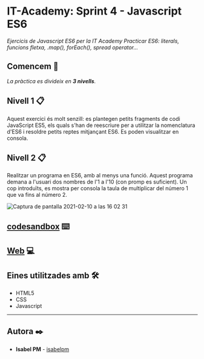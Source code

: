 # IT-Academy: Sprint 4 - Javascript ES6

_Ejercicis de Javascript ES6 per la IT Academy_
_Practicar ES6: literals, funcions fletxa, .map(), forEach(), spread operator..._

## Comencem 🚀

_La pràctica es divideix en **3 nivells**._


## Nivell 1 📋

Aquest exercici és molt senzill: es plantegen petits fragments de codi JavaScript ES5, els quals s'han de reescriure per a utilitzar la nomenclatura d'ES6 i resoldre petits reptes mitjançant ES6. Es poden visualitzar en consola.

## Nivell 2 📋

Realitzar un programa en ES6, amb al menys una funció. 
Aquest programa demana a l'usuari dos nombres de l'1 a l'10 (con promp es suficient). Un cop introduïts, es mostra per consola la taula de multiplicar del número 1 que va fins al número 2.

![Captura de pantalla 2021-02-10 a las 16 02 31](https://user-images.githubusercontent.com/67895734/107527779-6d314780-6bb9-11eb-8f70-63231ea5f607.png)

## [codesandbox](https://codesandbox.io/s/javascript-es6nivell2-xj19j) ⌨️
## [Web](https://xj19j.csb.app/) 💻



## Eines utilitzades amb 🛠️

* HTML5
* CSS
* Javascript

---
## Autora ✒️

* **Isabel PM** - [isabelpm](https://github.com/isabelpm)




